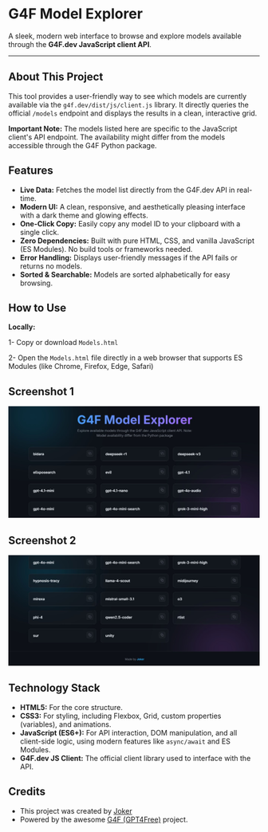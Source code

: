 # G4F Model Explorer

A sleek, modern web interface to browse and explore models available through the **G4F.dev JavaScript client API**.

---

## About This Project

This tool provides a user-friendly way to see which models are currently available via the `g4f.dev/dist/js/client.js` library. It directly queries the official `/models` endpoint and displays the results in a clean, interactive grid.

**Important Note:** The models listed here are specific to the JavaScript client's API endpoint. The availability might differ from the models accessible through the G4F Python package.

## Features

-   **Live Data:** Fetches the model list directly from the G4F.dev API in real-time.
-   **Modern UI:** A clean, responsive, and aesthetically pleasing interface with a dark theme and glowing effects.
-   **One-Click Copy:** Easily copy any model ID to your clipboard with a single click.
-   **Zero Dependencies:** Built with pure HTML, CSS, and vanilla JavaScript (ES Modules). No build tools or frameworks needed.
-   **Error Handling:** Displays user-friendly messages if the API fails or returns no models.
-   **Sorted & Searchable:** Models are sorted alphabetically for easy browsing.

## How to Use
**Locally:**
 
1-   Copy or download `Models.html`
    
2-   Open the `Models.html` file directly in a web browser that supports ES Modules (like Chrome, Firefox, Edge, Safari)
    

## Screenshot 1

<p align="center">
  <img src="https://github.com/Joker-funland/G4F-models/blob/main/Screenshots/1.jpg" alt="Description" width="800"/>
</p>

## Screenshot 2

<p align="center">
  <img src="https://github.com/Joker-funland/G4F-models/blob/main/Screenshots/2.jpg" alt="Description" width="800"/>
</p>

## Technology Stack

-   **HTML5:** For the core structure.
-   **CSS3:** For styling, including Flexbox, Grid, custom properties (variables), and animations.
-   **JavaScript (ES6+):** For API interaction, DOM manipulation, and all client-side logic, using modern features like `async/await` and ES Modules.
-   **G4F.dev JS Client:** The official client library used to interface with the API.

## Credits

-   This project was created by [Joker](https://github.com/Joker-funland)
-   Powered by the awesome [G4F (GPT4Free)](https://github.com/xtekky/gpt4free) project.
